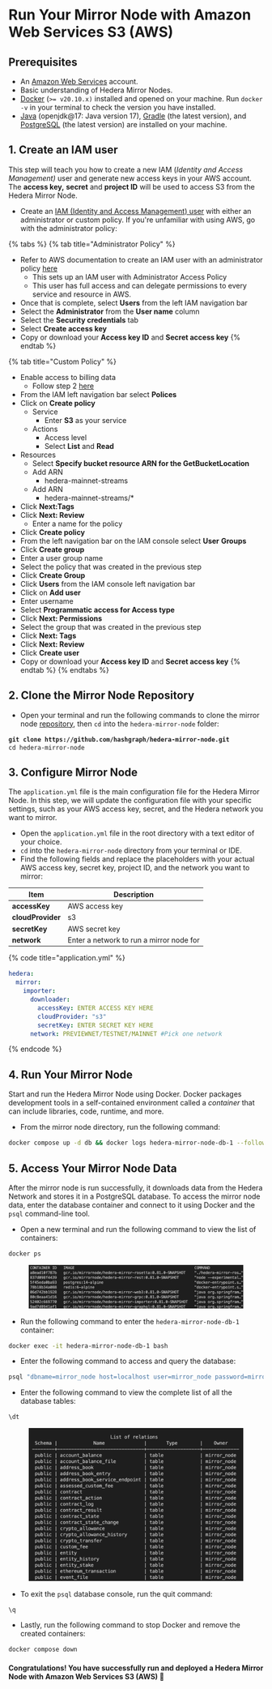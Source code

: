 # Run Your Mirror Node with Amazon Web Services S3 (AWS)

## Prerequisites

* An [Amazon Web Services](https://aws.amazon.com/free/?trk=ps\_a131L0000085DvcQAE\&trkCampaign=acq\_paid\_search\_brand\&sc\_channel=ps\&sc\_campaign=acquisition\_US\&sc\_publisher=google\&sc\_category=core\&sc\_country=US\&sc\_geo=NAMER\&sc\_outcome=acq\&sc\_detail=aws%20account\&sc\_content=Account\_e\&sc\_segment=432339156165\&sc\_medium=ACQ-P|PS-GO|Brand|Desktop|SU|AWS|Core|US|EN|Text\&s\_kwcid=AL!4422!3!432339156165!e!!g!!aws%20account\&ef\_id=Cj0KCQjw8IaGBhCHARIsAGIRRYrLfWc3ykRf\_hAUeVvf4nNEYvacHwk\_w1jAuSj6hQZ8\_muh0T5p3acaAkZDEALw\_wcB:G:s\&s\_kwcid=AL!4422!3!432339156165!e!!g!!aws%20account\&all-free-tier.sort-by=item.additionalFields.SortRank\&all-free-tier.sort-order=asc\&awsf.Free%20Tier%20Types=\*all\&awsf.Free%20Tier%20Categories=\*all) account.
* Basic understanding of Hedera Mirror Nodes.
* [Docker](https://www.docker.com/) (`>= v20.10.x)` installed and opened on your machine. Run `docker -v` in your terminal to check the version you have installed.
* [Java](https://www.java.com/en/) (openjdk@17: Java version 17), [Gradle](https://gradle.org/install/) (the latest version), and [PostgreSQL](https://www.postgresql.org/) (the latest version) are installed on your machine.

## 1. Create an IAM user

This step will teach you how to create a new IAM (_Identity and Access Management)_ user and generate new access keys in your AWS account. The **access key,** **secret** and **project ID** will be used to access S3 from the Hedera Mirror Node.

* Create an [IAM (Identity and Access Management) user](https://docs.aws.amazon.com/IAM/latest/UserGuide/getting-set-up.html#create-an-admin) with either an administrator or custom policy. If you're unfamiliar with using AWS, go with the administrator policy:

{% tabs %}
{% tab title="Administrator Policy" %}
* Refer to AWS documentation to create an IAM user with an administrator policy [here](https://docs.aws.amazon.com/IAM/latest/UserGuide/getting-started\_create-admin-group.html)
  * This sets up an IAM user with Administrator Access Policy
  * This user has full access and can delegate permissions to every service and resource in AWS.
* Once that is complete, select **Users** from the left IAM navigation bar
* Select the **Administrator** from the **User name** column
* Select the **Security credentials** tab
* Select **Create access key**
* Copy or download your **Access key ID** and **Secret access key**
{% endtab %}

{% tab title="Custom Policy" %}
* Enable access to billing data
  * Follow step 2 [here](https://docs.aws.amazon.com/IAM/latest/UserGuide/getting-started\_create-admin-group.html)
* From the IAM left navigation bar select **Polices**
* Click on **Create policy**
  * Service
    * Enter **S3** as your service
  * Actions
    * Access level
    * Select **List** and **Read**
* Resources
  * Select **Specify bucket resource ARN for the GetBucketLocation**
  * Add ARN
    * hedera-mainnet-streams
  * Add ARN
    * hedera-mainnet-streams/\*
* Click **Next:Tags**
* Click **Next: Review**
  * Enter a name for the policy
* Click **Create policy**
* From the left navigation bar on the IAM console select **User** **Groups**
* Click **Create group**
* Enter a user group name
* Select the policy that was created in the previous step
* Click **Create Group**
* Click **Users** from the IAM console left navigation bar
* Click on **Add user**
* Enter username
* Select **Programmatic access for Access type**
* Click **Next: Permissions**
* Select the group that was created in the previous step
* Click **Next: Tags**
* Click **Next: Review**
* Click **Create user**
* Copy or download your **Access key ID** and **Secret access key**
{% endtab %}
{% endtabs %}

## 2. Clone the Mirror Node Repository

* Open your terminal and run the following commands to clone the mirror node [repository](https://github.com/hashgraph/hedera-mirror-node), then `cd` into the `hedera-mirror-node` folder:

<pre class="language-bash"><code class="lang-bash"><strong>git clone https://github.com/hashgraph/hedera-mirror-node.git
</strong>cd hedera-mirror-node
</code></pre>

## 3. Configure Mirror Node

The `application.yml` file is the main configuration file for the Hedera Mirror Node. In this step, we will update the configuration file with your specific settings, such as your AWS access key, secret, and the Hedera network you want to mirror.

* Open the `application.yml` file in the root directory with a text editor of your choice.
* `cd` into the `hedera-mirror-node` directory from your terminal or IDE.
* Find the following fields and replace the placeholders with your actual AWS access key, secret key, project ID, and the network you want to mirror:

| Item              | Description                              |
| ----------------- | ---------------------------------------- |
| **accessKey**     | AWS access key                           |
| **cloudProvider** | s3                                       |
| **secretKey**     | AWS secret key                           |
| **network**       | Enter a network to run a mirror node for |

{% code title="application.yml" %}
```yaml
hedera:
  mirror:
    importer: 
      downloader:
        accessKey: ENTER ACCESS KEY HERE
        cloudProvider: "s3"
        secretKey: ENTER SECRET KEY HERE
      network: PREVIEWNET/TESTNET/MAINNET #Pick one network
```
{% endcode %}

## 4. Run Your Mirror Node

Start and run the Hedera Mirror Node using Docker. Docker packages development tools in a self-contained environment called a _container_ that can include libraries, code, runtime, and more.

* From the mirror node directory, run the following command:

```bash
docker compose up -d db && docker logs hedera-mirror-node-db-1 --follow
```

## 5. Access Your Mirror Node Data

After the mirror node is run successfully, it downloads data from the Hedera Network and stores it in a PostgreSQL database. To access the mirror node data, enter the database container and connect to it using Docker and the `psql` command-line tool.

* Open a new terminal and run the following command to view the list of containers:

```bash
docker ps
```

<figure><img src="../../../.gitbook/assets/docker ps (1).png" alt=""><figcaption></figcaption></figure>

* Run the following command to enter the `hedera-mirror-node-db-1` container:

```bash
docker exec -it hedera-mirror-node-db-1 bash
```

* Enter the following command to access and query the database:

```bash
psql "dbname=mirror_node host=localhost user=mirror_node password=mirror_node_pass port=5432"
```

* Enter the following command to view the complete list of all the database tables:

```bash
\dt
```

<figure><img src="../../../.gitbook/assets/list of relations s3 mirror.png" alt=""><figcaption></figcaption></figure>

* To exit the `psql` database console, run the quit command:

```bash
\q
```

* Lastly, run the following command to stop Docker and remove the created containers:

```bash
docker compose down
```

#### Congratulations! You have successfully run and deployed a Hedera Mirror Node with Amazon Web Services S3 (AWS)  🚀
